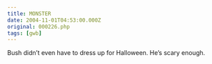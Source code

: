 ```yaml
---
title: MONSTER
date: 2004-11-01T04:53:00.000Z
original: 000226.php
tags: [gwb]
---
```


Bush didn’t even have to dress up for Halloween. He’s scary enough.
